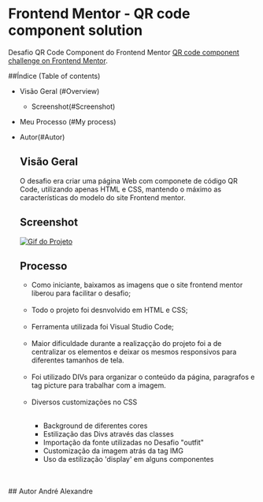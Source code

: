 # Frontend Mentor - QR code component solution

Desafio QR Code Component do Frontend Mentor [QR code component challenge on Frontend Mentor](https://www.frontendmentor.io/challenges/qr-code-component-iux_sIO_H).

##Índice (Table of contents)
- Visão Geral (#Overview)
  - Screenshot(#Screenshot)
- Meu Processo (#My process)
- Autor(#Autor)

  ## Visão Geral
  O desafio era criar uma página Web com componete de código QR Code, utilizando apenas HTML e CSS, mantendo o máximo as características do modelo do site Frontend mentor.

  ## Screenshot
  <a href="https://andredantasti.github.io/qrcodedesafio" target="_blank"> <img src="./images/animacaoqrcode.gif" alt="Gif do Projeto"></a>

  ## Processo
  <ul><li>Como iniciante, baixamos as imagens que o site frontend mentor liberou para facilitar o desafio;</li><br>
  <li>Todo o projeto foi desnvolvido em HTML e CSS;</li><br>
  <li>Ferramenta utilizada foi Visual Studio Code;</li><br>
  <li>Maior dificuldade durante a realizaçção do projeto foi a de centralizar os elementos e deixar os mesmos responsivos para diferentes tamanhos de tela.</li><br>
  <li>Foi utilizado DIVs para organizar o conteúdo da página, paragrafos e tag picture para trabalhar com a imagem.</li><br>
  <li>Diversos customizações no CSS</li><br>
    <ul><li>Background de diferentes cores</li>
        <li>Estilização das Divs através das classes</li>
      <li>Importação da fonte utilizadas no Desafio "outfit"</li>
      <li>Customização da imagem atrás da tag IMG</li>
      <li>Uso da estilização 'display' em alguns componentes</li>
    </ul>
</ul><br><br>
  ## Autor
  André Alexandre
